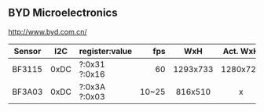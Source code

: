 BYD Microelectronics
--------------------
http://www.byd.com.cn/

| Sensor | I2C  | register:value |   fps |   WxH    | Act. WxH |   Size |   µm | V/lux.s | SNR  | DR   | Technology | References                                                                                     |
|--------|------|----------------|------:|:--------:|:--------:|-------:|-----:|--------:|------|------|------------|------------------------------------------------------------------------------------------------|
| BF3115 | 0xDC | ?:0x31 ?:0x16  |    60 | 1293x733 | 1280x720 | 1/3.0" | 4.20 |     7.1 | 45dB | 60dB | PLCC       | [T20](https://github.com/themactep/openingenic/blob/master/kernel/sensors/t20/bf3115/bf3115.c) |         
| BF3A03 | 0xDC | ?:0x3A ?:0x03  | 10~25 | 816x510  |    x     |        |      |         |      |      |            |                                                                                                |
